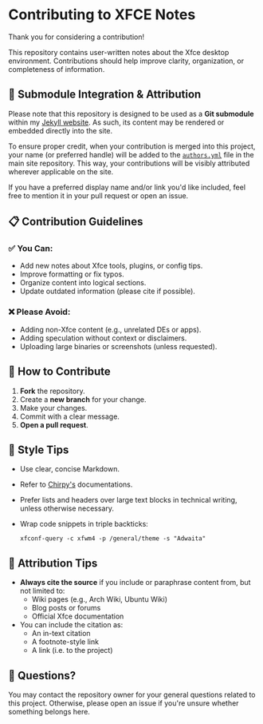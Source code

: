 # Contributing to XFCE Notes

Thank you for considering a contribution!

This repository contains user-written notes about the Xfce desktop environment. Contributions should help improve clarity, organization, or completeness of information.

## 🔗 Submodule Integration & Attribution

Please note that this repository is designed to be used as a **Git submodule** within my [Jekyll website](https://github.com/nozomi-75/nozomi-75.github.io). As such, its content may be rendered or embedded directly into the site.

To ensure proper credit, when your contribution is merged into this project, your name (or preferred handle) will be added to the [`authors.yml`](https://github.com/nozomi-75/nozomi-75.github.io/blob/main/_data/authors.yml) file in the main site repository. This way, your contributions will be visibly attributed wherever applicable on the site.

If you have a preferred display name and/or link you'd like included, feel free to mention it in your pull request or open an issue.


## 📋 Contribution Guidelines

### ✅ You Can:
- Add new notes about Xfce tools, plugins, or config tips.
- Improve formatting or fix typos.
- Organize content into logical sections.
- Update outdated information (please cite if possible).

### ❌ Please Avoid:
- Adding non-Xfce content (e.g., unrelated DEs or apps).
- Adding speculation without context or disclaimers.
- Uploading large binaries or screenshots (unless requested).

## 🧰 How to Contribute

1. **Fork** the repository.
2. Create a **new branch** for your change.
3. Make your changes.
4. Commit with a clear message.
5. **Open a pull request**.

## 📄 Style Tips

- Use clear, concise Markdown.
- Refer to [Chirpy's](https://github.com/cotes2020/jekyll-theme-chirpy/tree/master/_posts) documentations.
- Prefer lists and headers over large text blocks in technical writing, unless otherwise necessary.
- Wrap code snippets in triple backticks:

  ```
  xfconf-query -c xfwm4 -p /general/theme -s "Adwaita"
  ```

## 📑 Attribution Tips

- **Always cite the source** if you include or paraphrase content from, but not limited to:
  - Wiki pages (e.g., Arch Wiki, Ubuntu Wiki)
  - Blog posts or forums
  - Official Xfce documentation
- You can include the citation as:
  - An in-text citation
  - A footnote-style link
  - A link (i.e. to the project)

## 💬 Questions?

You may contact the repository owner for your general questions related to this project. Otherwise, please open an issue if you're unsure whether something belongs here.
